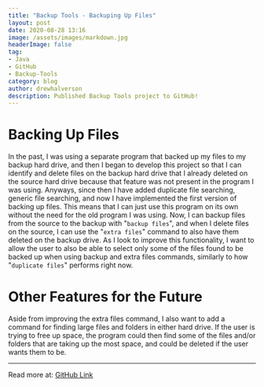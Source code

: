 ```yaml
---
title: "Backup Tools - Backuping Up Files"
layout: post
date: 2020-08-28 13:16
image: /assets/images/markdown.jpg
headerImage: false
tag:
- Java
- GitHub
- Backup-Tools
category: blog
author: drewhalverson
description: Published Backup Tools project to GitHub!
---
```



# Backing Up Files
In the past, I was using a separate program that backed up my files to my backup hard drive, and then I began to develop this project so that I can identify and delete files on the backup hard drive that I already deleted on the source hard drive because that feature was not present in the program I was using. Anyways, since then I have added duplicate file searching, generic file searching, and now I have implemented the first version of backing up files. This means that I can just use this program on its own without the need for the old program I was using. Now, I can backup files from the source to the backup with "```backup files```", and when I delete files on the source, I can use the "```extra files```" command to also have them deleted on the backup drive. As I look to improve this functionality, I want to allow the user to also be able to select only some of the files found to be backed up when using backup and extra files commands, similarly to how "```duplicate files```" performs right now.

# Other Features for the Future
Aside from improving the extra files command, I also want to add a command for finding large files and folders in either hard drive. If the user is trying to free up space, the program could then find some of the files and/or folders that are taking up the most space, and could be deleted if the user wants them to be.

---

Read more at: [GitHub Link](https://github.com/d-halverson/File-Backup-Tools)
